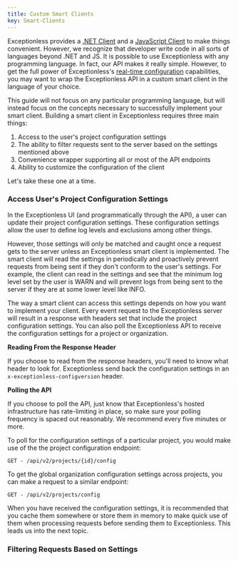 ```yaml
---
title: Custom Smart Clients
key: Smart-Clients
---
```


Exceptionless provides a [.NET Client](../dotnet/index.md) and a [JavaScript Client](../javascript/index.md) to make things convenient. However, we recognize that developer write code in all sorts of languages beyond .NET and JS. It is possible to use Exceptionless with any programming language. In fact, our API makes it really simple. However, to get the full power of Exceptionless's [real-time configuration](../../project-settings.md) capabilities, you may want to wrap the Exceptionless API in a custom smart client in the language of your choice. 

This guide will not focus on any particular programming language, but will instead focus on the concepts necessary to successfully implement your smart client. Building a smart client in Exceptionless requires three main things: 

1. Access to the user's project configuration settings 
2. The ability to filter requests sent to the server based on the settings mentioned above
3. Convenience wrapper supporting all or most of the API endpoints
4. Ability to customize the configuration of the client

Let's take these one at a time.

### Access User's Project Configuration Settings

In the Exceptionless UI (and programmatically through the API), a user can update their project configuration settings. These configuration settings allow the user to define log levels and exclusions among other things. 

However, those settings will only be matched and caught once a request gets to the server unless an Exceptionless smart client is implemented. The smart client will read the settings in periodically and proactively prevent requests from being sent if they don't conform to the user's settings. For example, the client can read in the settings and see that the minimum log level set by the user is WARN and will prevent logs from being sent to the server if they are at some lower level like INFO.

The way a smart client can access this settings depends on how you want to implement your client. Every event request to the Exceptionless server will result in a response with headers set that include the project configuration settings. You can also poll the Exceptionless API to receive the configuration settings for a project or organization.

**Reading From the Response Header**

If you choose to read from the response headers, you'll need to know what header to look for. Exceptionless send back the configuration settings in an `x-exceptionless-configversion` header. 

**Polling the API**  

If you choose to poll the API, just know that Exceptionless's hosted infrastructure has rate-limiting in place, so make sure your polling frequency is spaced out reasonably. We recommend every five minutes or more.

To poll for the configuration settings of a particular project, you would make use of the the project configuration endpoint: 

`GET - /api/v2/projects/{id}/config`

To get the global organization configuration settings across projects, you can make a request to a similar endpoint: 

`GET - /api/v2/projects/config`  

When you have received the configuration settings, it is recommended that you cache them somewhere or store them in memory to make quick use of them when processing requests before sending them to Exceptionless. This leads us into the next topic.

### Filtering Requests Based on Settings


